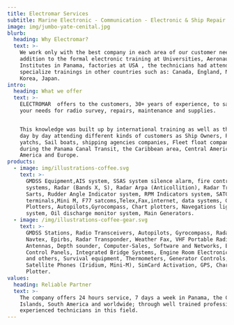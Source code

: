 ```yaml
---
title: Electromar Services
subtitle: Marine Electronic - Communication - Electronic & Ship Repair
image: img/jumbo-yate-cenital.jpg
blurb:
  heading: Why Electromar?
  text: >-
    We work only with the best company in each area of our customer needs.  In
    addition to the formal electronic training at Universities, Aeronautical
    Institutes in Panama, factories at USA , the technicians had attended to
    specialize trainings in other countries such as: Canada, England, Norway,
    Korea, Japan.
intro:
  heading: What we offer
  text: >-
    ELECTROMAR  offers to the customers, 30+ years of experience, to satisfy
    your needs for radio survey, repairs, maintenance and supplies. 


    This knowledge was built up by international training as well as the field
    day by day attending different kinds of customers as Ship Owners, Private
    yatchs, Sail boats, shipping agencies companies, Fleet float companies,
    during the Panama Canal Transit, the Caribbean area, Central America, South
    America and Europe.
products:
  - image: img/illustrations-coffee.svg
    text: >-
      GMDSS Equipment,AIS system, SSAS system silence alarm, fire control
      systems, Radar (Bands X, S), Radar Arpa (Anticollition), Radar Transponder
      Sarts, Rudder Angle Indicator system, RPM Indicators system, SATCOM
      terminals,Mini M, F77 satcoms,Telex,Fax,internet, data systems, GPS
      Plotters, Autopilots,Gyrocompass, Chart plotters, Navegations lights
      system, Oil discharge monitor system, Main Generators.
  - image: /img/illustrations-coffee-gear.svg
    text: >-
      GMDSS Stations, Radio Transceivers, Autopilots, Gyrocompass, Radar,
      Navtex, Epirbs, Radar Transponder, Weather Fax, VHF Portable Radios,
      Antennas, Depth sounder, Computer-Sales, Software and Networks, Electronic
      Control Panels, Integrated Bridge Systems, Engine Room Electronic Control
      and others, Survival equipment, Thermometers, Generator Controls,
      Satellite Phones (Iridium, Mini-M), SimCard Activation, GPS, Chart
      Plotter.
values:
  heading: Reliable Partner
  text: >-
    The company offers 24 hours service, 7 days a week in Panama, the Caribbean
    Islands, South America and worldwide; through well trained professionals and
    experienced technicians in this field.
---
```


